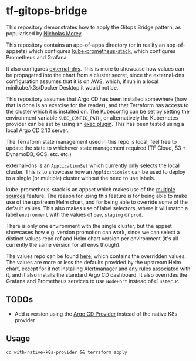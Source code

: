 # tf-gitops-bridge

This repository demonstrates how to apply the Gitops Bridge pattern, as popularised by [Nicholas Morey](https://github.com/morey-tech).

This repository contains an app-of-apps directory (or in reality an app-of-appsets) which configures 
[kube-prometheus-stack](https://github.com/prometheus-community/helm-charts/tree/main/charts/kube-prometheus-stack), which
configures Prometheus and Grafana.

It also configures [external-dns](https://github.com/kubernetes-sigs/external-dns). This is more to showcase how values 
can be propagated into the chart from a cluster secret, since the external-dns configuration assumes that it is on AWS, 
which, if run in a local minikube/k3s/Docker Desktop it would not be.

This repository assumes that Argo CD has been installed somewhere (how that is done is an exercise for the reader), and
that Terraform has access to the cluster which it is installed on. The Kubeconfig can be set by setting the 
environment variable `KUBE_CONFIG_PATH`, or alternatively the Kubernetes provider can be set by using an 
[exec plugin](https://registry.terraform.io/providers/hashicorp/kubernetes/latest/docs#exec-plugins). This has been 
tested using a local Argo CD 2.10 server.

The Terraform state management used in this repo is local, feel free to update the state to whichever state management 
required (TF Cloud, S3 + DynamoDB, GCS, etc. etc.)

external-dns is an `ApplicationSet` which currently only selects the local cluster. This is to showcase how an 
`ApplicationSet` can be used to deploy to a single (or multiple) cluster without the need to use labels.

kube-prometheus-stack is an appset which makes use of the [multiple sources](https://argo-cd.readthedocs.io/en/stable/user-guide/multiple_sources/)
feature. The reason for using this feature is for being able to make use of the upstream Helm chart, and for being able to
override some of the default values. This also makes use of label selectors, where it will match a label `environment`
with the values of `dev`, `staging` or `prod`.

There is only one environment with the single cluster, but the appset showcases how e.g. version promotion can work,
since we can select a distinct values repo ref and Helm chart version per environment (it's all currently the same version
for all envs though).

The values repo can be found [here](https://github.com/blakepettersson/argocd-kube-prometheus-stack), which contains
the overridden values. The values are more or less the defaults provided by the upstream Helm chart, except for it
not installing Alertmanager and any rules associated with it, and it also installs the standard Argo CD dashboard. It
also overrides the Grafana and Prometheus services to use `NodePort` instead of `ClusterIP`.

## TODOs
* Add a version using the [Argo CD Provider](https://github.com/oboukili/) instead of the native K8s provider  

## Usage

```shell
cd with-native-k8s-provider && terraform apply
```

